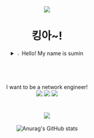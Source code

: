 <div align=center>
<img src="https://capsule-render.vercel.app/api?type=shark&color=aqua&height=300&section=header&text=sumini&fontSize=90" />

<h1>킹아~!</h1>

  <details>
<summary>
  <img src="https://raw.githubusercontent.com/Tarikul-Islam-Anik/Animated-Fluent-Emojis/master/Emojis/Hand%20gestures/Eyes.png" alt="Eyes" width="2%" /> Hello! My name is sumin
  <br>
  I want to be a network engineer!
</summary>
   <br>
    so I'm learning about aws, linux, python
    <br>
    Nice to meet you!
</details>
<img src="https://img.shields.io/badge/python-3776AB?style=flat&logo=python&logoColor=white"/>
<img src="https://img.shields.io/badge/aws-232F3E?style=flat&logo=python&logoColor=white"/>
<img src="https://img.shields.io/badge/linux-FCC624?style=flat&logo=python&logoColor=white"/>
<h1></h1>

<img src="https://github-readme-stats.vercel.app/api/top-langs/?username=gosm-7757&layout=compact"><br><br>
![Anurag's GitHub stats](https://github-readme-stats.vercel.app/api?username=gosm-7757&show_icons=true&theme=dark)
</div>
